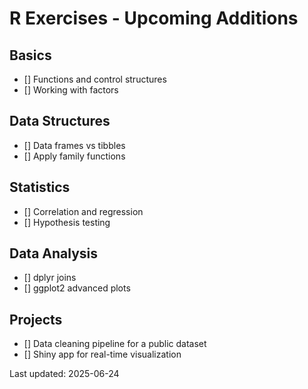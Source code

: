 # R Exercises - Upcoming Additions

## Basics
- [] Functions and control structures
- [] Working with factors

## Data Structures
- [] Data frames vs tibbles
- [] Apply family functions

## Statistics
- [] Correlation and regression
- [] Hypothesis testing

## Data Analysis
- [] dplyr joins
- [] ggplot2 advanced plots

## Projects
- [] Data cleaning pipeline for a public dataset
- [] Shiny app for real-time visualization

Last updated: 2025-06-24
